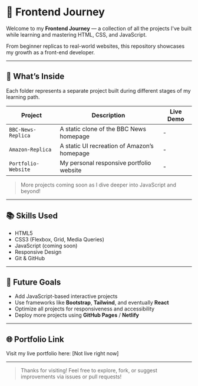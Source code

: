 # 🚀 Frontend Journey

Welcome to my **Frontend Journey** — a collection of all the projects I've built while learning and mastering HTML, CSS, and JavaScript.

From beginner replicas to real-world websites, this repository showcases my growth as a front-end developer.

---

## 🧠 What’s Inside

Each folder represents a separate project built during different stages of my learning path.

| Project              | Description                                      | Live Demo             |
|----------------------|--------------------------------------------------|-----------------------|
| `BBC-News-Replica`   | A static clone of the BBC News homepage          |  -                    |
| `Amazon-Replica`     | A static UI recreation of Amazon’s homepage      |  -                    |
| `Portfolio-Website`  | My personal responsive portfolio website         |  -                    |

> More projects coming soon as I dive deeper into JavaScript and beyond!

---

## 📚 Skills Used

- HTML5
- CSS3 (Flexbox, Grid, Media Queries)
- JavaScript (coming soon)
- Responsive Design
- Git & GitHub

---

## 🚧 Future Goals

- Add JavaScript-based interactive projects  
- Use frameworks like **Bootstrap**, **Tailwind**, and eventually **React**  
- Optimize all projects for responsiveness and accessibility  
- Deploy more projects using **GitHub Pages** / **Netlify**

---

## 🌐 Portfolio Link

Visit my live portfolio here: [Not live right now] 

---

> Thanks for visiting! Feel free to explore, fork, or suggest improvements via issues or pull requests!

